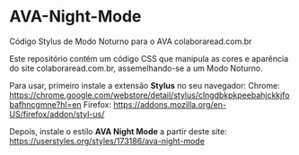 # AVA-Night-Mode
Código Stylus de Modo Noturno para o AVA colaboraread.com.br

Este repositório contém um código CSS que manipula as cores e aparência do site colaboraread.com.br, assemelhando-se a um Modo Noturno.

Para usar, primeiro instale a extensão <b>Stylus</b> no seu navegador:
  Chrome: https://chrome.google.com/webstore/detail/stylus/clngdbkpkpeebahjckkjfobafhncgmne?hl=en
  Firefox: https://addons.mozilla.org/en-US/firefox/addon/styl-us/

Depois, instale o estilo <b>AVA Night Mode</b> a partir deste site: https://userstyles.org/styles/173186/ava-night-mode

